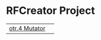 # RFCreator Project
|  |  |
| ------ | ------ |
| [otr.4 Mutator](/Documents/Tutorials/otr.4.md) |  |
